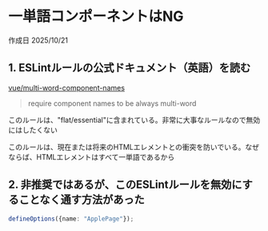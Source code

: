 # 一単語コンポーネントはNG

作成日 2025/10/21

## 1. ESLintルールの公式ドキュメント（英語）を読む

[vue/multi-word-component-names](https://eslint.vuejs.org/rules/multi-word-component-names)

> require component names to be always multi-word

このルールは、"flat/essential"に含まれている。非常に大事なルールなので無効にはしたくない

このルールは、現在または将来のHTMLエレメントとの衝突を防いでいる。なぜならば、HTMLエレメントはすべて一単語であるから

## 2. 非推奨ではあるが、このESLintルールを無効にすることなく通す方法があった

```typescript
defineOptions({name: "ApplePage"});
```
